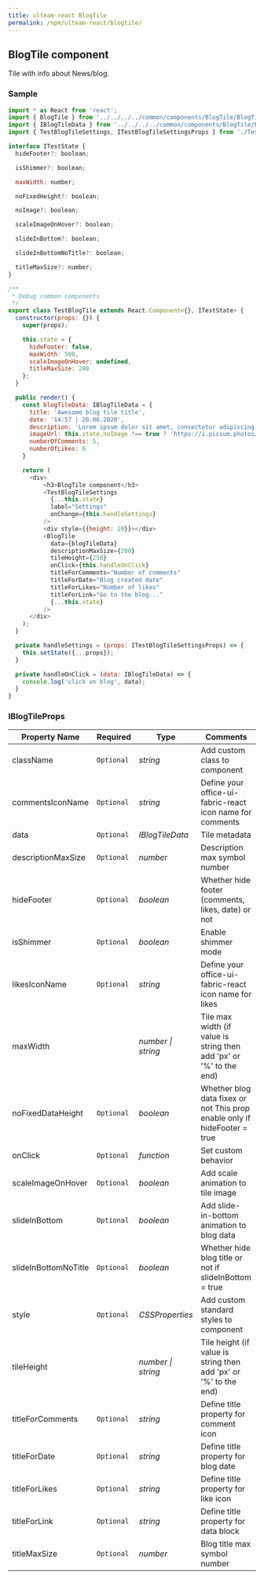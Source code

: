 ```yaml
---
title: ulteam-react BlogTile
permalink: /npm/ulteam-react/blogtile/
---
```


## BlogTile component

Tile with info about News/blog.

### Sample

```js
import * as React from 'react';
import { BlogTile } from '../../../../common/components/BlogTile/BlogTile';
import { IBlogTileData } from '../../../../common/components/BlogTile/BlogTile.types';
import { TestBlogTileSettings, ITestBlogTileSettingsProps } from './TestBlogTileSettings';

interface ITestState {
  hideFooter?: boolean;

  isShimmer?: boolean;

  maxWidth: number;

  noFixedHeight?: boolean;

  noImage?: boolean;

  scaleImageOnHover?: boolean;

  slideInBottom?: boolean;

  slideInBottomNoTitle?: boolean;

  titleMaxSize?: number;
}

/**
 * Debug common components
 */
export class TestBlogTile extends React.Component<{}, ITestState> {
  constructor(props: {}) {
    super(props);

    this.state = {
      hideFooter: false,
      maxWidth: 500,
      scaleImageOnHover: undefined,
      titleMaxSize: 200
    };
  }

  public render() {
    const blogTileData: IBlogTileData = {
      title: 'Awesome blog tile title',
      date: '14:57 | 20.06.2020',
      description: 'Lorem ipsum dolor sit amet, consectetur adipiscing elit. Morbi faucibus enim a consectetur mollis. In imperdiet venenatis urna, ut tempor augue sagittis quis. Nullam faucibus, sapien eget rutrum vehicula, ligula ex malesuada massa, eu congue turpis magna scelerisque metus. Sed gravida bibendum varius. Vivamus sed lorem dictum dolor volutpat maximus lacinia et enim. Praesent finibus, felis in consectetur sagittis, est est auctor ipsum, eu mollis orci dolor sit amet ligula. Pellentesque aliquet massa nulla, et pulvinar massa cursus ac. Nulla in mollis libero. Etiam at libero eu leo suscipit lacinia a at ligula. Quisque vel urna vehicula, efficitur sem non, convallis diam. Donec dictum vitae tortor non ullamcorper.',
      imageUrl: this.state.noImage !== true ? 'https://i.picsum.photos/id/866/1920/1080.jpg' : undefined,
      numberOfComments: 5,
      numberOfLikes: 6
    }

    return (
      <div>
          <h3>BlogTile component</h3>
          <TestBlogTileSettings
            {...this.state}
            label="Settings"
            onChange={this.handleSettings}
          />
          <div style={{height: 20}}></div>
          <BlogTile 
            data={blogTileData}
            descriptionMaxSize={200}
            tileHeight={250}
            onClick={this.handleOnClick}
            titleForComments="Number of comments"
            titleForDate="Blog created date"
            titleForLikes="Number of likes"
            titleForLink="Go to the blog..."
            {...this.state}
          />
      </div>
    );
  }

  private handleSettings = (props: ITestBlogTileSettingsProps) => {
    this.setState({...props});
  }

  private handleOnClick = (data: IBlogTileData) => {
    console.log('click on blog', data);
  }
}
```


### IBlogTileProps

| Property Name | Required | Type | Comments |
|-|-|-|-|
 | className | `Optional` |  *string* |     Add custom class to component       |  
 | commentsIconName | `Optional` |  *string* |     Define your office-ui-fabric-react icon name for comments       |  
 | data | `Optional` |  *IBlogTileData* |     Tile metadata       |  
 | descriptionMaxSize | `Optional` |  *number* |     Description max symbol number       |  
 | hideFooter | `Optional` |  *boolean* |     Whether hide footer (comments, likes, date) or not       |  
 | isShimmer | `Optional` |  *boolean* |     Enable shimmer mode       |  
 | likesIconName | `Optional` |  *string* |     Define your office-ui-fabric-react icon name for likes       |  
 | maxWidth |  |  *number \| string* |     Tile max width (if value is string then add 'px' or '%' to the end)       |  
 | noFixedDataHeight | `Optional` |  *boolean* |     Whether blog data fixex or not This prop enable only if hideFooter = true       |  
 | onClick | `Optional` |  *function* |     Set custom behavior       |  
 | scaleImageOnHover | `Optional` |  *boolean* |     Add scale animation to tile image       |  
 | slideInBottom | `Optional` |  *boolean* |     Add slide-in-bottom animation to blog data       |  
 | slideInBottomNoTitle | `Optional` |  *boolean* |     Whether hide blog title or not if slideInBottom = true       |  
 | style | `Optional` |  *CSSProperties* |     Add custom standard styles to component       |  
 | tileHeight |  |  *number \| string* |     Tile height (if value is string then add 'px' or '%' to the end)       |  
 | titleForComments | `Optional` |  *string* |     Define title property for comment icon       |  
 | titleForDate | `Optional` |  *string* |     Define title property for blog date       |  
 | titleForLikes | `Optional` |  *string* |     Define title property for like icon       |  
 | titleForLink | `Optional` |  *string* |     Define title property for data block       |  
 | titleMaxSize | `Optional` |  *number* |     Blog title max symbol number       |
